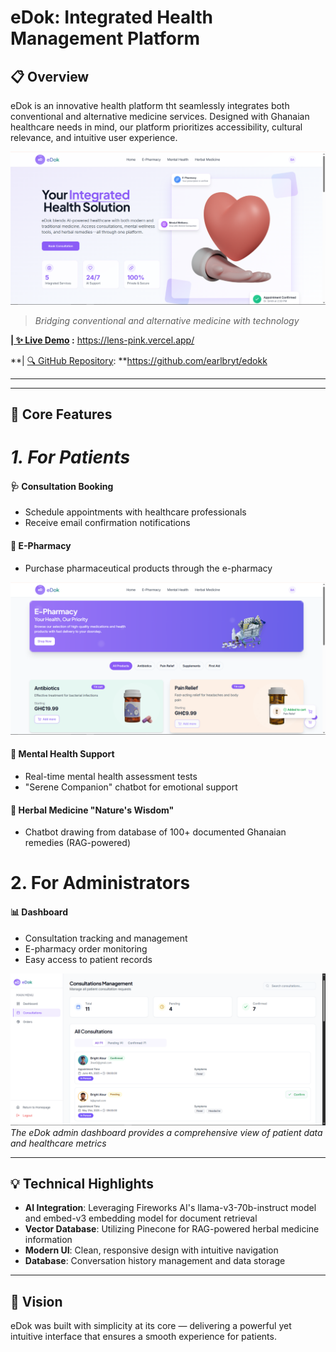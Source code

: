 ﻿# eDok: Integrated Health Management Platform

## 📋 Overview

eDok is an innovative health platform tht seamlessly integrates both conventional and alternative medicine services. Designed with Ghanaian healthcare needs in mind, our platform prioritizes accessibility, cultural relevance, and intuitive user experience.

[![eDok Platform](./Screenshot%20(356).png)](https://lens-pink.vercel.app/)

> *Bridging conventional and alternative medicine with technology*

**[| ✨ Live Demo](https://lens-pink.vercel.app/) :** https://lens-pink.vercel.app/

**| [🔍 GitHub Repository](https://github.com/earlbryt/edokk): **https://github.com/earlbryt/edokk

---

---

## 🌟 Core Features

# *1. For Patients*

#### 🩺 Consultation Booking

- Schedule appointments with healthcare professionals
- Receive email confirmation notifications

#### 💊 E-Pharmacy

- Purchase pharmaceutical products through the e-pharmacy

![E-Pharmacy Interface](./Screenshot%20(362).png)

#### 🧠 Mental Health Support

- Real-time mental health assessment tests
- "Serene Companion" chatbot for emotional support

#### 🌿 Herbal Medicine "Nature's Wisdom"

- Chatbot drawing from database of 100+ documented Ghanaian remedies (RAG-powered)

# 2. For Administrators

#### 📊 Dashboard

- Consultation tracking and management
- E-pharmacy order monitoring
- Easy access to patient records

![Admin Dashboard](./Screenshot%20(359).png)
*The eDok admin dashboard provides a comprehensive view of patient data and healthcare metrics*

---

## 💡 Technical Highlights

- **AI Integration**: Leveraging Fireworks AI's llama-v3-70b-instruct model and embed-v3 embedding model for document retrieval
- **Vector Database**: Utilizing Pinecone for RAG-powered herbal medicine information
- **Modern UI**: Clean, responsive design with intuitive navigation
- **Database**: Conversation history management and data storage

---

## 🔮 Vision

eDok was built with simplicity at its core — delivering a powerful yet intuitive interface that ensures a smooth experience for patients.
